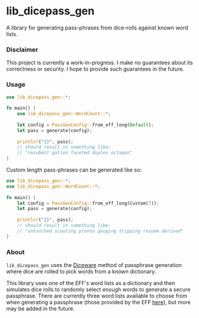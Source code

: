 # lib_dicepass_gen

A library for generating pass-phrases from dice-rolls against known word lists.

### Disclaimer
This project is currently a work-in-progress.  I make no guarantees about its correctness or
security.  I hope to provide such guarantees in the future.

### Usage
```rust
use lib_dicepass_gen::*;
    
fn main() {
    use lib_dicepass_gen::WordCount::*;
    
    let config = PassGenConfig::from_eff_long(Default);
    let pass = generate(config);
    
    println!("{}", pass);
    // should result in something like:
    // "resubmit gallon faceted duplex octagon"
}
```
Custom length pass-phrases can be generated like so:
```rust
use lib_dicepass_gen::*;
use lib_dicepass_gen::WordCount::*;
 
fn main() {
    let config = PassGenConfig::from_eff_long(Custom(7));
    let pass = generate(config);
 
    println!("{}", pass);
    // should result in something like:
    // "untouched scouting pronto gauging tripping resume derived"
}
```

### About
`lib_dicepass_gen` uses the [Diceware](http://world.std.com/%7Ereinhold/diceware.html) method
of passphrase generation where dice are rolled to pick words from a known dictionary.

This library uses one of the EFF's word lists as a dictionary and then simulates dice rolls to
randomly select enough words to generate a secure passphrase.  There are currently three
word lists available to choose from when generating a passphrase (those provided by the EFF
[here](https://www.eff.org/deeplinks/2016/07/new-wordlists-random-passphrases)), but more may be
added in the future.
